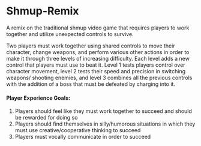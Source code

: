 # Shmup-Remix
A remix on the traditional shmup video game that requires players to work together and utilize unexpected controls to survive. 

Two players must work together using shared controls to move their character, change weapons, and perform various other actions in order to make it through three levels of increasing difficulty. Each level adds a new control that players must use to beat it. Level 1 tests players control over character movement, level 2 tests their speed and precision in switching weapons/ shooting enemies, and level 3 combines all the previous controls with the addition of a boss that must be defeated by charging into it.

#### Player Experience Goals:
1. Players should feel like they must work together to succeed and should be rewarded for doing so
2. Players should find themselves in silly/humorous situations in which they must use creative/cooperative thinking to succeed
3. Players must vocally communicate in order to succeed
